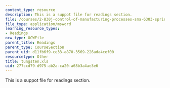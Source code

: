 ```yaml
---
content_type: resource
description: This is a suppot file for readings section.
file: /courses/2-830j-control-of-manufacturing-processes-sma-6303-spring-2008/277ccd79d975ab2aca20a68b3a4ae3e6_tungsten.xls
file_type: application/msword
learning_resource_types:
- Readings
ocw_type: OCWFile
parent_title: Readings
parent_type: CourseSection
parent_uid: d11fb6f9-ce33-a870-3569-226ada4cef00
resourcetype: Other
title: tungsten.xls
uid: 277ccd79-d975-ab2a-ca20-a68b3a4ae3e6
---
```

This is a suppot file for readings section.

